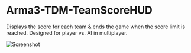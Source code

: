 # Arma3-TDM-TeamScoreHUD
Displays the score for each team &amp; ends the game when the score limit is reached.  Designed for player vs. AI in multiplayer.

![Screenshot]("https://github.com/GaryTheNoTrashCougar/Arma3-TDM-TeamScoreHUD/blob/main/ScoreBar.png?raw=true)
